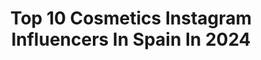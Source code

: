---
title: Top 10 Cosmetics Instagram Influencers In Spain In 2024
description: >-
  Find top cosmetics Instagram influencers in Spain in 2024. Most popular hashtags: #fashion #beauty #fashionista #sheingals.
platform: Instagram
hits: 287
text_top: See the top-rated Instagram profiles on inBeat.
text_bottom: Our search engine holds 287 Instagram influencers like this in Spain for you to work with.
profiles:
  - username: "raznatovicanastasija"
    fullname: >-
      Anastasija Gudelj
    bio: >-
      🔱 𝐀 𝐍 𝐀 𝐒 𝐓 𝐀 𝐒 𝐈 𝐉 𝐀 🔱 𝘍𝘰𝘶𝘯𝘥𝘦𝘳 𝘰𝘧 @nlk.cosmetics & @nlk_beauty_salon 🤍🧴 YOUTUBE CHANNEL ⬇️🎶🎤
    location: "Spain"
    followers: 1042805
    engagement: 294
    commentsToLikes: 0.004899
    id: ck5hfqi86yt1j0i115f7no3wa
    verified: true
    hashtags: "#unboxing, #godisnjicabraka, #anniversary, #ploomtrulyunique"
  - username: "s.a.n.t.a.m.a.r.i.n.a"
    fullname: >-
      Ana Santamarina
    bio: >-
      Skincare. Science- based. Máster dermocosmética. Creadora de SANTAMARINA COSMETICS . Mi nuevo serum reafirmante 👇🏼👇🏼👇🏼
    location: "Spain"
    followers: 194423
    engagement: 191
    commentsToLikes: 0.071028
    id: ck60310r4kevi0i14vvjmwmaz
    verified: false
    hashtags: "#skincare, #anasantamarina, #santamarinacosmetics, #masde40"
  - username: "mikibuganim"
    fullname: >-
      Miki Buganim
    bio: >-
      Hair stylist. Makeup artist. Owner of MB Salon & MB Makeup Art Academy. Founder of MB Cosmetics ❤️ #MBMYBELIEFSMYBEAUTY
    location: "Spain"
    followers: 440061
    engagement: 34
    commentsToLikes: 0.070229
    id: ck0w6g32o8e9p0i192azkgdt8
    verified: true
    hashtags: "#blondebymikibuganim, #mbmybeliefsmybeauty"
  - username: "justinagafaro"
    fullname: >-
      JUSTINA GAFARO
    bio: >-
      founder of @gafaro.beautyhouse creator of @bygafaro cosmetics made in EU www.gafaro.com
    location: "Spain"
    followers: 56909
    engagement: 24
    commentsToLikes: 0.034546
    id: ck5zkmuzhjrmh0i14f7ynu3cl
    verified: false
    hashtags: "#loveofmylife, #sister, #dubai, #thelanadubai"
  - username: "mapetitebyana"
    fullname: >-
      Ana Petite
    bio: >-
      ⚡ STYLE ⚡ NATURAL COSMETICS ⚡ DECO ⚡ LIFESTYLE ⚡ TRAVEL 📍Ferrol - Santiago de Compostela 🇪🇦 ✉️ COLAB: mapetitejoli@gmail.com
    location: "Spain"
    followers: 230896
    engagement: 82
    commentsToLikes: 0.069012
    id: ck133yls3udop0i19jm6ogti2
    verified: false
    hashtags: "#mapetitebyanatravels, #vilanovadecerveira, #sheinspain, #beach"
  - username: "noemi_littlemoon"
    fullname: >-
      𝗡𝗢𝗘𝗠𝗜 𝗚𝗔𝗥𝗖𝗜𝗔
    bio: >-
      𝓔𝓷𝓯𝓮𝓻𝓶𝓮𝓻𝓪 💉 Ꮇꮻꭰꭺ ꭹ Ꮯꮻꮪꮇꭼ́ꭲꮖꮯꭺ 👠💄 𝑬𝒎𝒃𝒂𝒋𝒂𝒅𝒐𝒓𝒂: @amanecerinfinitoclothes dto%: NOEMI_LITTLEMOON @clarisa.cosmetic dto%: NOE10 📍Madrid / 🏡 Cartagena
    location: "Spain"
    followers: 6762
    engagement: 416
    commentsToLikes: 0.106766
    id: ck13c1uevy7lq0i1968kmzuap
    verified: false
    hashtags: "#photo, #chaleco, #nieve, #fashionstyle"
  - username: "baltasaroficial"
    fullname: >-
      Baltasar González Pinel
    bio: >-
      Director of Makeup Artistry M•A•C Cosmetics Europe, Mid. East, Africa, India, Russia Co-Founder of @bogartmakeup Makeup and Science of Beauty Academy
    location: "Spain"
    followers: 41902
    engagement: 317
    commentsToLikes: 0.042619
    id: ck5zjcheghckw0i14y3a16d7z
    verified: true
    hashtags: "#acrilico, #acrylicpainting, #azul, #fee"
  - username: "miss.rodriguez.d"
    fullname: >-
      𝚂𝚞𝚜𝚊𝚗 𝚁𝚘𝚍𝚛í𝚐𝚞𝚎𝚣 𝙳. 🌷
    bio: >-
      •𝙼𝚊𝚍𝚎 𝚒𝚗 𝙿𝚎𝚛𝚞, 𝙻𝚒𝚟𝚒𝚗𝚐 𝚒𝚗 𝚂𝚙𝚊𝚒𝚗 (📍𝙼𝚊𝚕𝚕𝚘𝚛𝚌𝚊) 🇵🇪🇪🇸 •𝙵𝚘𝚞𝚗𝚍𝚎𝚛 @lovers.by.sr_ •𝙼𝚒𝚜𝚜 𝙿𝚎𝚛𝚞 𝚂𝚙𝚊𝚒𝚗𝟷𝟽/𝚃𝚘𝚙 𝟸𝟹 𝙼𝚒𝚜𝚜 𝙿𝚎𝚛𝚞𝟷𝟾 👑
    location: "Spain"
    followers: 15372
    engagement: 505
    commentsToLikes: 0.215634
    id: ck5zuup6v32nt0i14w1d9fg44
    verified: false
    hashtags: "#coure, #winter, #fashionpost, #missretos"
  - username: "criistyvera95"
    fullname: >-
      Cristy Vera 🖤
    bio: >-
      📍| Seville, Spain 📩| MD / criverleo@hotmail.com 🎁|@sheinofficial 15% "criistyvera95" 👗|Outfits here😍👇
    location: "Spain"
    followers: 25460
    engagement: 947
    commentsToLikes: 0.044466
    id: ck9hcamw8kj2h0j78qs2zihbn
    verified: false
    hashtags: "#outfitoftheday, #outfitinspo, #gymoutfit, #influencer"
  - username: "carlottahurtado"
    fullname: >-
      𝖢𝖠𝖱𝖫𝖠 𝖯𝖤𝖱𝖤𝖹
    bio: >-
      Live and let live. 🇪🇸📍
    location: "Spain"
    followers: 2553
    engagement: 1233
    commentsToLikes: 0.057465
    id: ckap0ixfcqhvi0i78sbugjv14
    verified: false
    hashtags: "#gloss, #glitter, #base, #lipcolor"
---